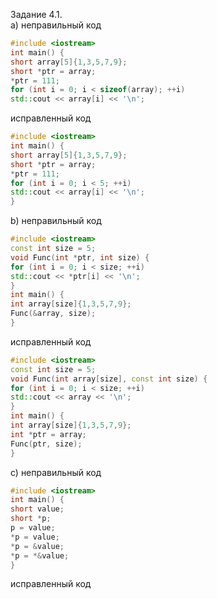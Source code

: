 Задание 4.1.  
a) неправильный код
```cpp
#include <iostream>
int main() {
short array[5]{1,3,5,7,9};
short *ptr = array;
*ptr = 111;
for (int i = 0; i < sizeof(array); ++i)
std::cout << array[i] << '\n';
```
исправленный код
```cpp
#include <iostream>
int main() {
short array[5]{1,3,5,7,9};
short *ptr = array;
*ptr = 111;
for (int i = 0; i < 5; ++i)
std::cout << array[i] << '\n';
}
```
b) неправильный код
```cpp
#include <iostream>
const int size = 5;
void Func(int *ptr, int size) {
for (int i = 0; i < size; ++i)
std::cout << *ptr[i] << '\n';
}
int main() {
int array[size]{1,3,5,7,9};
Func(&array, size);
}
```
исправленный код
```cpp
#include <iostream>
const int size = 5;
void Func(int array[size], const int size) {
for (int i = 0; i < size; ++i)
std::cout << array << '\n';
}
int main() {
int array[size]{1,3,5,7,9};
int *ptr = array;
Func(ptr, size);
}
```
c) неправильный код
```cpp
#include <iostream>
int main() {
short value;
short *p;
p = value;
*p = value;
*p = &value;
*p = *&value;
}
```
исправленный код
```cpp
